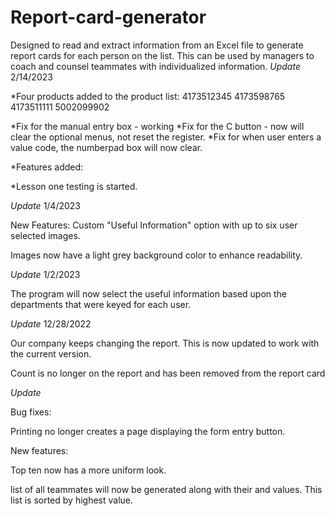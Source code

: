 # Report-card-generator
Designed to read and extract information from an Excel file to generate report cards for each person on the list. This can be used by managers to coach and counsel teammates with individualized information. 
*Update* 2/14/2023

*Four products added to the product list: 
4173512345
4173598765
4173511111
5002099902

*Fix for the manual entry box - working
*Fix for the C button - now will clear the optional menus, not reset the register.
*Fix for when user enters a value code, the numberpad box will now clear.

*Features added:

*Lesson one testing is started.

*Update* 1/4/2023

New Features:
Custom "Useful Information" option with up to six user selected images.

Images now have a light grey background color to enhance readability. 

*Update* 1/2/2023

The program will now select the useful information based upon the departments that were keyed for each user.

*Update* 12/28/2022

Our company keeps changing the report. This is now updated to work with the current version.

Count is no longer on the report and has been removed from the report card

*Update*

Bug fixes:

Printing no longer creates a page displaying the form entry button.

New features:

Top ten now has a more uniform look.

list of all teammates will now be generated along with their and values. This list is sorted by highest value.

